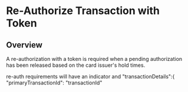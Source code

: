 # Re-Authorize Transaction with Token

## Overview

A re-authorization with a token is required when a pending authorization has been released based on the card issuer's hold times.

re-auth requirements will have an indicator and "transactionDetails":{        "primaryTransactionId": "transactionId"
